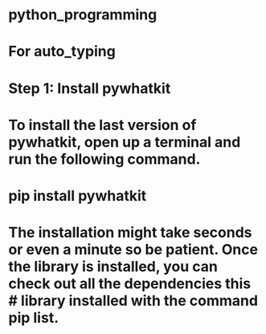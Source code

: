 # python_programming
# For auto_typing
# Step 1: Install pywhatkit
# To install the last version of pywhatkit, open up a terminal and run the following command.
# pip install pywhatkit

# The installation might take seconds or even a minute so be patient. Once the library is installed, you can check out all the dependencies this # library installed with the command pip list.